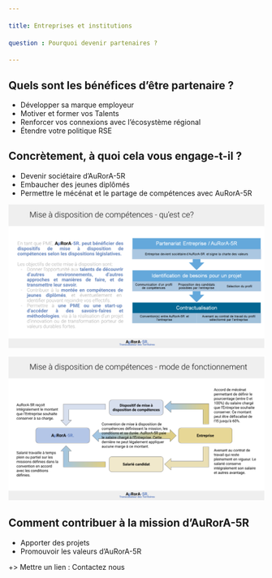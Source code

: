 ```yaml
---

title: Entreprises et institutions

question : Pourquoi devenir partenaires ?

---
```


Quels sont les bénéfices d’être partenaire ?
--------------------------------------------


*  Développer sa marque employeur
*  Motiver et former vos Talents 
*  Renforcer vos connexions avec l’écosystème régional
*  Étendre votre politique RSE

Concrètement, à quoi cela vous engage-t-il ?
--------------------------------------------


*  Devenir sociétaire d’AuRorA-5R
*  Embaucher des jeunes diplômés
*  Permettre le mécénat et le partage de compétences avec AuRorA-5R

![](images/image2.png)

![](images/image1.png)

Comment contribuer à la mission d’AuRorA-5R
-------------------------------------------


*  Apporter des projets
*  Promouvoir les valeurs d’AuRorA-5R

+> Mettre un lien : Contactez nous 

